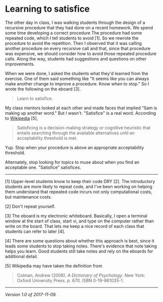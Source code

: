 Learning to satisfice
=====================

The other day in class, I was walking students through the design
of a recursive procedure that they had done on a recent homework.
We spend some time developing a correct procedure The procedure had
some repeated code, which I tell students to avoid [1].  So we rewrote
the procedure to avoid the repetition.  Then I observed that it was
calling another procedure on every recursive call and that, since that
procedure was expensive, we should consider how to avoid those repeated
procedure calls.  Along the way, students had suggestions and questions
on other improvements.

When we were done, I asked the students what they'd learned from the 
exercise.  One of them said something like "It seems like you can always
make another change to improve a procedure.  Know when to stop."  So
I wrote the following on the eboard [3].

> Learn to satisfice.

My class mentors looked at each other and made faces that implied "Sam
is making up another word."  But I wasn't.  "Satisfice" is a real word.
According to [Wikipedia](https://en.wikipedia.org/wiki/Satisficing) [5],

> Satisficing is a decision-making strategy or cognitive heuristic that entails searching through the available alternatives until an acceptability threshold is met.

Yup.  Stop when your procedure is above an appropriate acceptability threshold.

Alternately, stop looking for topics to muse about when you find an 
acceptable one.  "Satisfice" satisfices.

---

[1] Upper-level students know to keep their code DRY [2].  The introductory
students are more likely to repeat code, and I've been working on helping
them understand that repeated code incurs not only computational costs,
but maintenance costs.

[2] Don't repeat yourself.

[3] The eboard is my electronic whiteboard.  Basically, I open a terminal
window at the start of class, start vi, and type on the computer rather
than write on the board.  That lets me keep a nice record of each class
that students can refer to later [4].

[4] There are some questions about whether this approach is best, since it
leads some students to stop taking notes.  There's evidence that note taking
helps you learn.  Good students still take notes and rely on the eboards for
additional detail.

[5] Wikipedia may have taken the definition from  

> Colman, Andrew (2006). *A Dictionary of Psychology*. New York: Oxford
University Press. p. 670. ISBN 0-19-861035-1.

---

*Version 1.0 of 2017-11-09.*

